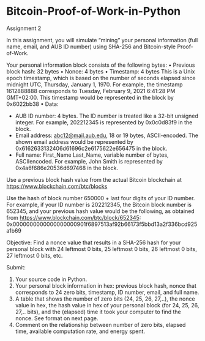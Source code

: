 # Bitcoin-Proof-of-Work-in-Python

Assignment 2

In this assignment, you will simulate “mining” your personal information (full name, email,
and AUB ID number) using SHA-256 and Bitcoin-style Proof-of-Work.

Your personal information block consists of the following bytes:
• Previous block hash: 32 bytes
• Nonce: 4 bytes
• Timestamp: 4 bytes
This is a Unix epoch timestamp, which is based on the number of seconds elapsed
since midnight UTC, Thursday, January 1, 1970. For example, the timestamp
1612888888 corresponds to Tuesday, February 9, 2021 6:41:28 PM GMT+02:00. This
timestamp would be represented in the block by 0x6022bb38
• Data:
- AUB ID number: 4 bytes. The ID number is treated like a 32-bit unsigned
integer. For example, 202212345 is represented by 0x0c0d83f9 in the
block.
- Email address: abc12@mail.aub.edu, 18 or 19 bytes, ASCII-encoded. The
shown email address would be represented by
0x6162633132406d61696c2e6175622e656475 in the block.
- Full name: First_Name Last_Name, variable number of bytes, ASCIIencoded.
For example, John Smith is represented by 0x4a6f686e20536d697468 in the block.

Use a previous block hash value from the actual Bitcoin blockchain at
https://www.blockchain.com/btc/blocks

Use the hash of block number 650000 + last four digits of your ID number.
For example, if your ID number is 202212345, the Bitcoin block number is 652345, and your
previous hash value would be the following, as obtained from
https://www.blockchain.com/btc/block/652345:
0x0000000000000000000901f6897513af92b66173f5bbd13a2f336bcd925a1b69

Objective: Find a nonce value that results in a SHA-256 hash for your personal block with 24
leftmost 0 bits, 25 leftmost 0 bits, 26 leftmost 0 bits, 27 leftmost 0 bits, etc.

Submit:
1. Your source code in Python.
2. Your personal block information in hex: previous block hash, nonce that corresponds
to 24 zero bits, timestamp, ID number, email, and full name.
3. A table that shows the number of zero bits (24, 25, 26, 27,..), the nonce value in hex,
the hash value in hex of your personal block (for 24, 25, 26, 27,.. bits), and the
(elapsed) time it took your computer to find the nonce. See format on next page.
4. Comment on the relationship between number of zero bits, elapsed time, available
computation rate, and energy spent.
